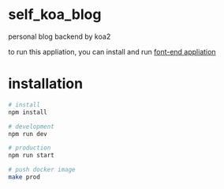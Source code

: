 # self_koa_blog
personal blog backend by koa2

to run this appliation, you can install and run [font-end appliation](https://github.com/masongzhi/blog)

# installation
```bash
# install
npm install

# development
npm run dev

# production
npm run start

# push docker image
make prod
